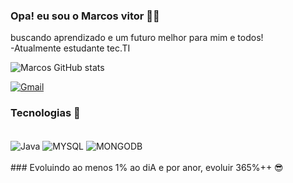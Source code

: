 ### Opa! eu sou o Marcos vitor 🤙🏻
buscando aprendizado e um futuro melhor para mim e todos!<br>
-Atualmente estudante tec.TI<br>


![Marcos GitHub stats](https://github-readme-stats.vercel.app/api?username=Marksman051&Show_icons=true&theme=onedark)


[![Gmail]( 	https://img.shields.io/badge/Gmail-D14836?style=for-the-badge&logo=gmail&logoColor=white)](https://mail.google.com/mail/u/1/?pli=1#inbox?compose=jrjtXGkPVrTrbGKLrhRZdvNTwNKxlRnlCDbpxLgTXFwTQQcpTpWvwPrGQgTMVLjgpGlljDWS)


### Tecnologias 🤖

<div style="display : inline_block"><br/>
<img align= "center" alt= " Java " src= "https://img.shields.io/badge/Java-ED8B00?style=for-the-badge&logo=openjdk&logoColor=white"/> 
<img align= "center" alt= " MYSQL " src= "https://img.shields.io/badge/MySQL-00000F?style=for-the-badge&logo=mysql&logoColor=white"/> 
<img align= "center" alt= " MONGODB " src= "https://img.shields.io/badge/MongoDB-4EA94B?style=for-the-badge&logo=mongodb&logoColor=white"/> 
</div><br/>
### Evoluindo ao menos 1% ao diA e por anor, evoluir 365%++ 😎

